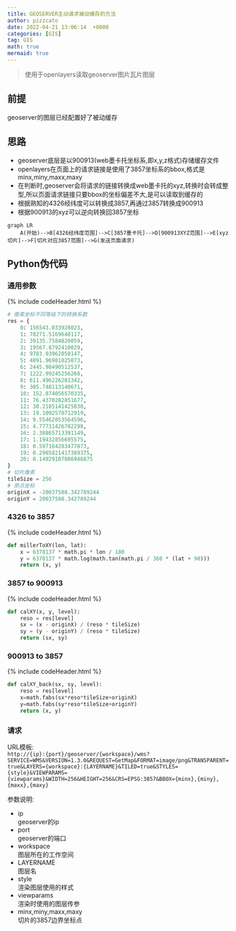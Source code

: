 ```yaml
---
title: GEOSERVER主动请求被动缓存的方法
author: pizzcato
date: 2022-04-21 13:06:14  +0800
categories: [GIS]
tag: GIS
math: true
mermaid: true
---
```


>使用于openlayers读取geoserver图片瓦片图层

## 前提

geoserver的图层已经配置好了被动缓存

## 思路

* geoserver底层是以900913(web墨卡托坐标系,即x,y,z格式)存储缓存文件  
* openlayers在页面上的请求链接是使用了3857坐标系的bbox,格式是minx,miny,maxx,maxy  
* 在判断时,geoserver会将请求的链接转换成web墨卡托的xyz,转换时会转成整型,所以页面请求链接只要bbox的坐标偏差不大,是可以读取到缓存的
* 根据熟知的4326经纬度可以转换成3857,再通过3857转换成900913
* 根据900913的xyz可以逆向转换回3857坐标

```mermaid
graph LR
    A(开始)-->B[4326经纬度范围]-->C[3857墨卡托]-->D[900913XYZ范围]-->E[xyz切片]-->F[切片对应3857范围]-->G(发送页面请求)
```

## Python伪代码

### 通用参数

{% include codeHeader.html %}  

```py
# 像素坐标不同等级下的转换系数
res = {
    0: 156543.033928023,
    1: 78271.5169640117,
    2: 39135.7584820059,
    3: 19567.8792410029,
    4: 9783.93962050147,
    5: 4891.96981025073,
    6: 2445.98490512537,
    7: 1222.99245256268,
    8: 611.496226281342,
    9: 305.748113140671,
    10: 152.874056570335,
    11: 76.4370282851677,
    12: 38.2185141425838,
    13: 19.1092570712919,
    14: 9.55462853564596,
    15: 4.77731426782298,
    16: 2.38865713391149,
    17: 1.19432856695575,
    18: 0.597164283477873,
    19: 0.2985821417389375,
    20: 0.14929107086946875
}
# 切片像素
tileSize = 256
# 原点坐标
originX = -20037508.342789244
originY = 20037508.342789244
```

### 4326 to 3857

{% include codeHeader.html %}  

```py
def millerToXY(lon, lat):
    x = 6378137 * math.pi * lon / 180
    y = 6378137 * math.log(math.tan(math.pi / 360 * (lat + 90)))
    return (x, y)

```

### 3857 to 900913

{% include codeHeader.html %}  

```py
def calXY(x, y, level):
    reso = res[level]
    sx = (x - originX) / (reso * tileSize)
    sy = (y - originY) / (reso * tileSize)
    return (sx, sy)
```

### 900913 to 3857

{% include codeHeader.html %}  

```py
def calXY_back(sx, sy, level):
    reso = res[level]
    x=math.fabs(sx*reso*tileSize+originX)
    y=math.fabs(sy*reso*tileSize+originY)
    return (x, y)
```

### 请求

URL模板:  
`http://{ip}:{port}/geoserver/{workspace}/wms?SERVICE=WMS&VERSION=1.3.0&REQUEST=GetMap&FORMAT=image/png&TRANSPARENT=true&LAYERS={workspace}:{LAYERNAME}&TILED=true&STYLES={style}&VIEWPARAMS={viewparams}&WIDTH=256&HEIGHT=256&CRS=EPSG:3857&BBOX={minx},{miny},{maxx},{maxy}`

参数说明:

* ip  
  geoserver的ip  
* port  
  geoserver的端口  
* workspace  
  图层所在的工作空间  
* LAYERNAME  
  图层名  
* style  
  渲染图层使用的样式  
* viewparams  
  渲染时使用的图层传参  
* minx,miny,maxx,maxy  
  切片的3857边界坐标点  
